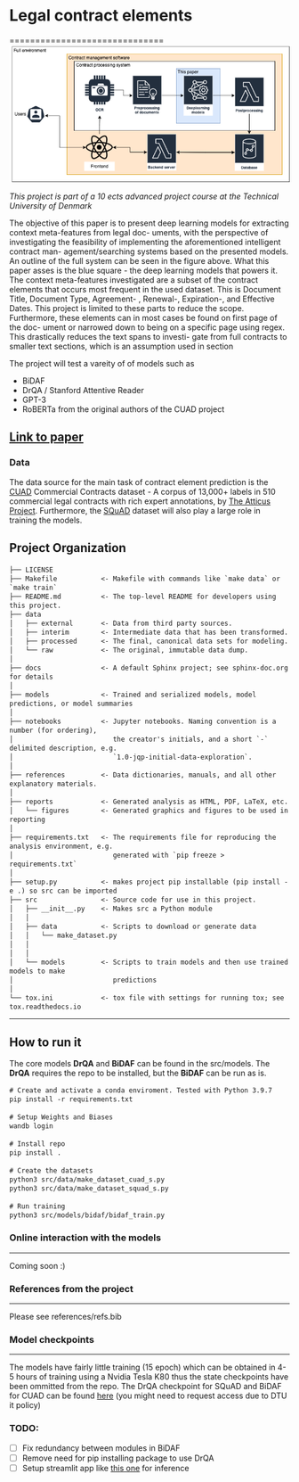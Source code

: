 # Legal contract elements

==============================
![alt text](reports/figures/Legalcontrac.png "Title")

_This project is part of a 10 ects advanced project course at the Technical University of Denmark_

The objective of this paper is to present deep learning
models for extracting context meta-features from legal doc-
uments, with the perspective of investigating the feasibility
of implementing the aforementioned intelligent contract man-
agement/searching systems based on the presented models. An outline of the full system can be seen in the figure above. What this
paper asses is the blue square - the deep learning models that
powers it. The context meta-features investigated are a subset
of the contract elements that occurs most frequent in the used
dataset. This is Document Title, Document Type, Agreement-
, Renewal-, Expiration-, and Effective Dates. This project is
limited to these parts to reduce the scope. Furthermore, these
elements can in most cases be found on first page of the doc-
ument or narrowed down to being on a specific page using
regex. This drastically reduces the text spans to investi-
gate from full contracts to smaller text sections, which is an
assumption used in section

The project will test a vareity of of models such as

- BiDAF
- DrQA / Stanford Attentive Reader
- GPT-3
- RoBERTa from the original authors of the CUAD project

## [Link to paper](./reports/Advanced_Project__Document_Parsing_final.pdf)

### Data

The data source for the main task of contract element prediction is the [CUAD](https://www.atticusprojectai.org/cuad) Commercial Contracts dataset - A corpus of 13,000+ labels in 510 commercial legal contracts with rich expert annotations, by [The Atticus Project](https://www.atticusprojectai.org/). Furthermore, the [SQuAD](https://arxiv.org/abs/1606.05250) dataset will also play a large role in training the models.

## Project Organization

    ├── LICENSE
    ├── Makefile           <- Makefile with commands like `make data` or `make train`
    ├── README.md          <- The top-level README for developers using this project.
    ├── data
    │   ├── external       <- Data from third party sources.
    │   ├── interim        <- Intermediate data that has been transformed.
    │   ├── processed      <- The final, canonical data sets for modeling.
    │   └── raw            <- The original, immutable data dump.
    │
    ├── docs               <- A default Sphinx project; see sphinx-doc.org for details
    │
    ├── models             <- Trained and serialized models, model predictions, or model summaries
    │
    ├── notebooks          <- Jupyter notebooks. Naming convention is a number (for ordering),
    │                         the creator's initials, and a short `-` delimited description, e.g.
    │                         `1.0-jqp-initial-data-exploration`.
    │
    ├── references         <- Data dictionaries, manuals, and all other explanatory materials.
    │
    ├── reports            <- Generated analysis as HTML, PDF, LaTeX, etc.
    │   └── figures        <- Generated graphics and figures to be used in reporting
    │
    ├── requirements.txt   <- The requirements file for reproducing the analysis environment, e.g.
    │                         generated with `pip freeze > requirements.txt`
    │
    ├── setup.py           <- makes project pip installable (pip install -e .) so src can be imported
    ├── src                <- Source code for use in this project.
    │   ├── __init__.py    <- Makes src a Python module
    │   │
    │   ├── data           <- Scripts to download or generate data
    │   │   └── make_dataset.py
    │   │
    │   │
    │   └── models         <- Scripts to train models and then use trained models to make
    │                         predictions
    │
    └── tox.ini            <- tox file with settings for running tox; see tox.readthedocs.io

---

## How to run it

The core models **DrQA** and **BiDAF** can be found in the src/models. The **DrQA** requires the repo to be installed, but the **BiDAF** can be run as is.

```
# Create and activate a conda enviroment. Tested with Python 3.9.7
pip install -r requirements.txt

# Setup Weights and Biases
wandb login

# Install repo
pip install .

# Create the datasets
python3 src/data/make_dataset_cuad_s.py
python3 src/data/make_dataset_squad_s.py

# Run training
python3 src/models/bidaf/bidaf_train.py
```

### Online interaction with the models

---

Coming soon :)

### References from the project

---

Please see references/refs.bib

### Model checkpoints

---

The models have fairly little training (15 epoch) which can be obtained in 4-5 hours of training using a Nvidia Tesla K80 thus the state checkpoints have been ommitted from the repo. The DrQA checkpoint for SQuAD and BiDAF for CUAD can be found [here](https://dtudk-my.sharepoint.com/:u:/r/personal/s174315_dtu_dk/Documents/Models.zip?csf=1&web=1&e=FPiNHa) (you might need to request access due to DTU it policy)

### TODO:

- [ ] Fix redundancy between modules in BiDAF
- [ ] Remove need for pip installing package to use DrQA
- [ ] Setup streamlit app like [this one](https://github.com/marshmellow77/cuad-demo/blob/main/scripts/streamlit_app.py) for inference
